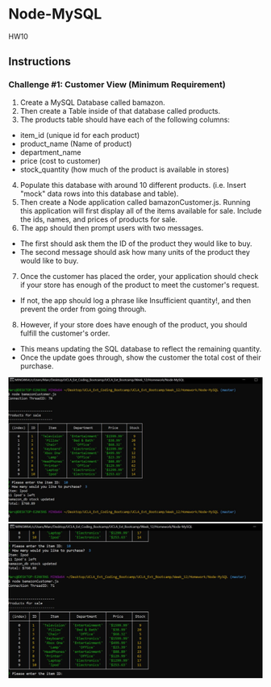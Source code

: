 # Node-MySQL
HW10
## Instructions
### Challenge #1: Customer View (Minimum Requirement)
1. Create a MySQL Database called bamazon.
2. Then create a Table inside of that database called products.
3. The products table should have each of the following columns:
  * item_id (unique id for each product)
  * product_name (Name of product)
  * department_name
  * price (cost to customer)
  * stock_quantity (how much of the product is available in stores)
4. Populate this database with around 10 different products. (i.e. Insert "mock" data rows into this database and table).
5. Then create a Node application called bamazonCustomer.js. Running this application will first display all of the items available for sale. Include the ids, names, and prices of products for sale.
6. The app should then prompt users with two messages.
  * The first should ask them the ID of the product they would like to buy.
  * The second message should ask how many units of the product they would like to buy.
7. Once the customer has placed the order, your application should check if your store has enough of the product to meet the customer's request.
  * If not, the app should log a phrase like Insufficient quantity!, and then prevent the order from going through.
8. However, if your store does have enough of the product, you should fulfill the customer's order.
  * This means updating the SQL database to reflect the remaining quantity.
  * Once the update goes through, show the customer the total cost of their purchase.

![alt text](https://github.com/MarcM987/Node-MySQL/blob/master/bamazon1.JPG?raw=true)
![alt text](https://github.com/MarcM987/Node-MySQL/blob/master/bamazon2.JPG?raw=true)
